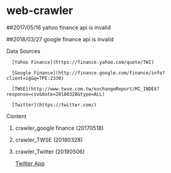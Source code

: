 # web-crawler

##2017/05/16 yahoo finance api is invalid

##2018/03/27 google finance api is invalid

Data Sources

      [Yahoo Finance](https://finance.yahoo.com/quote/TWI)

      [Google Finance](http://finance.google.com/finance/info?client=ig&q=TPE:2330)

      [TWSE](http://www.twse.com.tw/exchangeReport/MI_INDEX?response=csv&date=20180328&type=ALL)

      [Twitter](https://twitter.com/)


Content
   1. crawler_google finance (20170518)
   2. crawler_TWSE (20180328)
   3. crawler_Twitter (20190506)

      [Twitter App](https://developer.twitter.com/en/apps)



